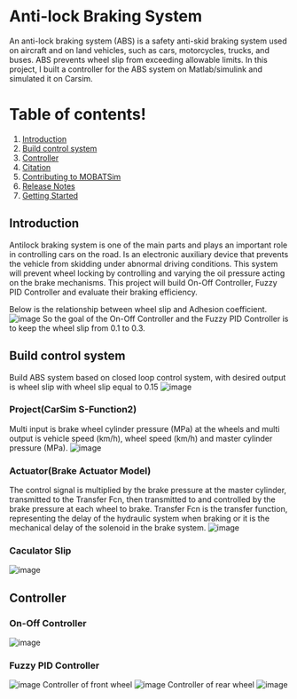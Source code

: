 # **Anti-lock Braking System**

An anti-lock braking system (ABS) is a safety anti-skid braking system used on aircraft and on land vehicles, such as cars, motorcycles, trucks, and buses. ABS prevents wheel slip from exceeding allowable limits. In this project, I built a controller for the ABS system on Matlab/simulink and simulated it on Carsim.

# Table of contents!

1. [Introduction](#introduction)
2. [Build control system](#buildcontrolsystem)
3. [Controller](#Controller)
4. [Citation](#citation)
5. [Contributing to MOBATSim](#contribution)
6. [Release Notes](#releasenotes)
7. [Getting Started](#gettingstarted)

<a name="introduction"></a>
## Introduction
Antilock braking system is one of the main parts and plays an important role in controlling cars on the road. Is an electronic auxiliary device that prevents the vehicle from skidding under abnormal driving conditions. This system will prevent wheel locking by controlling and varying the oil pressure acting on the brake mechanisms. This project will build On-Off Controller, Fuzzy PID Controller and evaluate their braking efficiency.

Below is the relationship between wheel slip and Adhesion coefficient.
![image](https://user-images.githubusercontent.com/95293469/144709635-7b9a0a8d-cad2-4ddd-b1eb-6449f85887a3.png)
So the goal of the On-Off Controller and the Fuzzy PID Controller is to keep the wheel slip from 0.1 to 0.3.

<a name="buildcontrolsystem"></a>

## Build control system
Build ABS system based on closed loop control system, with desired output is wheel slip with wheel slip equal to 0.15
![image](https://user-images.githubusercontent.com/95293469/144710100-17934251-570b-46ae-aa75-5ae5bd0df354.png)

### Project(CarSim S-Function2)
Multi input is brake wheel cylinder pressure (MPa) at the wheels and multi output is vehicle speed (km/h), wheel speed (km/h) and master cylinder pressure (MPa).
![image](https://user-images.githubusercontent.com/95293469/144745669-6450d5ad-da07-4073-8c26-bd00f2623176.png)
### Actuator(Brake Actuator Model)
The control signal is multiplied by the brake pressure at the master cylinder, transmitted to the Transfer Fcn, then transmitted to and controlled by the brake pressure at each wheel to brake. Transfer Fcn is the transfer function, representing the delay of the hydraulic system when braking or it is the mechanical delay of the solenoid in the brake system.
![image](https://user-images.githubusercontent.com/95293469/144746001-ff5be0ef-927a-4a9b-aa55-dee6b0d980d1.png)
### Caculator Slip
![image](https://user-images.githubusercontent.com/95293469/144746109-61b2056a-cca2-4b8d-8331-6f248b8e25ef.png)

<a name="Controller"></a>

## Controller 
### On-Off Controller
![image](https://user-images.githubusercontent.com/95293469/144746205-cf1caf86-878e-45bd-870d-91217ac2d4d5.png)
### Fuzzy PID Controller
![image](https://user-images.githubusercontent.com/95293469/144746237-6467f5b3-e284-4d48-a513-cae32267cf93.png)
Controller of front wheel
![image](https://user-images.githubusercontent.com/95293469/144746313-87758158-02d0-4404-b6e4-7a0b5220bc60.png)
Controller of rear wheel
![image](https://user-images.githubusercontent.com/95293469/144746360-99e2433e-a500-41b8-a9d2-f14e9e9eec6c.png)


